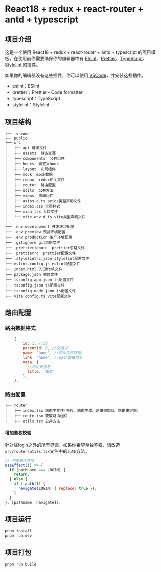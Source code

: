 # React18 + redux + react-router + antd + typescript

## 项目介绍

这是一个使用 React18 + redux + react-router + antd + typescript 的项目模板。在使用前你需要确保你的编辑器中有 [ESlint](https://eslint.org/)、[Prettier](https://prettier.io)、[TypeScript](https://www.typescriptlang.org/)、[Stylelint](https://stylelint.io) 的插件。

如果你的编辑器没有这些插件，你可以使用 [VSCode](https://code.visualstudio.com/)，并安装这些插件。

- eslint：ESlint
- prettier：Prettier - Code formatter
- typescript：TypeScript
- stylelint：Stylelint

## 项目结构

```
├── .vscode
├── public
├── src
│   ├── api 请求文件
│   ├── assets  静态资源
│   ├── components  公共组件
│   ├── hooks  自定义hook
│   ├── layout  布局组件
│   ├── mock  mock数据
│   ├── redux  redux相关文件
│   ├── router  路由配置
│   ├── utils  公共方法
│   ├── views  页面组件
│   ├── axios.d.ts axios类型声明文件
│   ├── index.css 全局样式
│   └── mian.tsx 入口文件
│   └── vite-env.d.ts vite类型声明文件
│
├── .env.development 开发环境配置
├── .env.preview 预览环境配置
├── .env.production 生产环境配置
├── .gitignore git忽略文件
├── .prettierignore  prettier忽略文件
├── .prettierrc  prettier配置文件
├── .stylelintrc.json stylelint配置文件
├── eslint.config.js eslint配置文件
├── index.html 入口html文件
├── package.json 依赖文件
├── tsconfig.app.json ts配置文件
├── tsconfig.json ts配置文件
├── tsconfig.node.json ts配置文件
├── vite.config.ts vite配置文件
```

## 路由配置

### 路由数据格式

```js
    {
        id: 1, //id
        parentId: 0, //父级id
        name: 'home', //路由文件路径、
        link: 'home', //path路由地址
        meta: {
          //路由元信息
          title: '首页',
        },
    },
```

### 路由配置

```
├── router
│   ├── index.tsx 路由主文件(鉴权、路由生成、路由懒加载、路由重定向)
│   ├── route.tsx 获取路由组件
│   ├── utils.tsx 公共方法
```

#### 增加鉴权校验

针对除login之外的所有界面，如果你希望单独鉴权，请改造`src/router/utils.tsx`文件中的`auth`方法。

```js
// 判断是否登陆
useEffect(() => {
  if (pathname === LOGIN) {
    return;
  } else {
    if (!auth()) {
      navigate(LOGIN, { replace: true });
    }
  }
}, [pathname, navigate]);
```

## 项目运行

```bash
pnpm install
pnpm run dev
```

## 项目打包

```bash
pnpm run build
```
